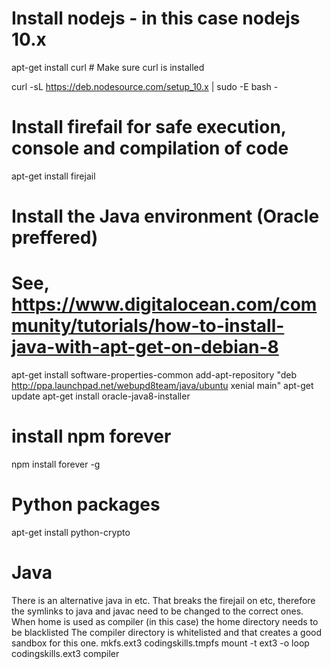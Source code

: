 # Install nodejs - in this case nodejs 10.x

apt-get install curl # Make sure curl is installed

curl -sL https://deb.nodesource.com/setup_10.x | sudo -E bash -


# Install firefail for safe execution, console and compilation of code

apt-get install firejail

# Install the Java environment (Oracle preffered)
# See, https://www.digitalocean.com/community/tutorials/how-to-install-java-with-apt-get-on-debian-8

apt-get install software-properties-common
add-apt-repository "deb http://ppa.launchpad.net/webupd8team/java/ubuntu xenial main"
apt-get update
apt-get install oracle-java8-installer

# install npm forever
npm install forever -g

# Python packages
apt-get install python-crypto

# Java
There is an alternative java in etc. That breaks the firejail on etc, therefore the
symlinks to java and javac need to be changed to the correct ones.
When home is used as compiler (in this case) the home directory needs to be blacklisted
The compiler directory is whitelisted and that creates a good sandbox for this one.
mkfs.ext3 codingskills.tmpfs
 mount -t ext3 -o loop codingskills.ext3 compiler
